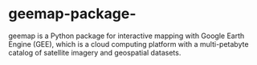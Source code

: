 # geemap-package-
geemap is a Python package for interactive mapping with Google Earth Engine (GEE), which is a cloud computing platform with a multi-petabyte catalog of satellite imagery and geospatial datasets. 
